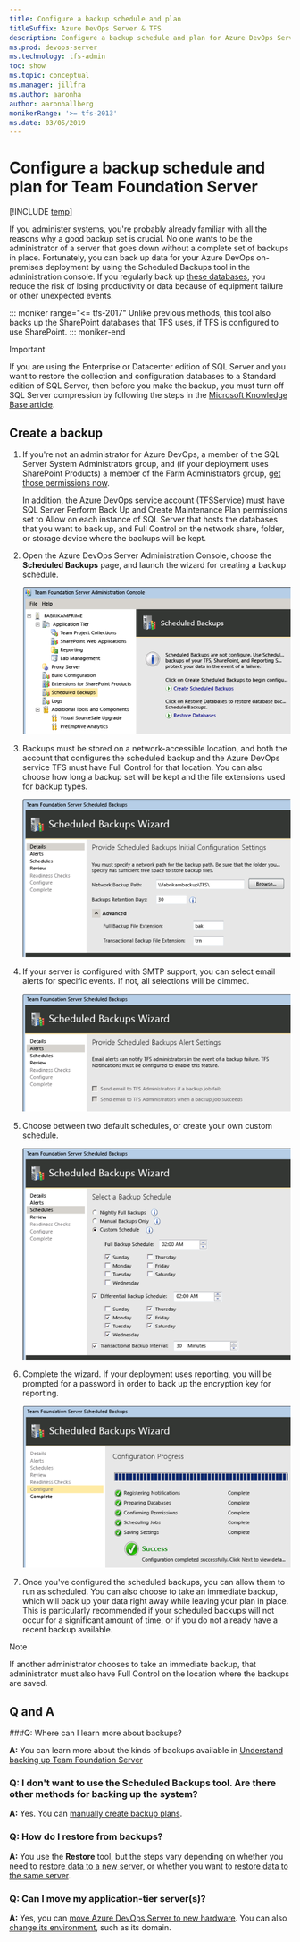 ```yaml
---
title: Configure a backup schedule and plan  
titleSuffix: Azure DevOps Server & TFS
description: Configure a backup schedule and plan for Azure DevOps Server or Team Foundation Server
ms.prod: devops-server
ms.technology: tfs-admin
toc: show
ms.topic: conceptual
ms.manager: jillfra
ms.author: aaronha
author: aaronhallberg
monikerRange: '>= tfs-2013'
ms.date: 03/05/2019
---
```


# Configure a backup schedule and plan for Team Foundation Server

[!INCLUDE [temp](../../_shared/version-tfs-all-versions.md)]

If you administer systems, you're probably already familiar with all the
reasons why a good backup set is crucial. No one wants to be the
administrator of a server that goes down without a complete set of
backups in place. Fortunately, you can back up data for your Azure DevOps on-premises deployment by using the
Scheduled Backups tool in the administration console. If you regularly
back up [these databases](backup-db-architecture.md), you reduce the risk of losing productivity or
data because of equipment failure or other unexpected events. 

::: moniker range="<= tfs-2017"
Unlike
previous methods, this tool also backs up the SharePoint databases that
TFS uses, if TFS is configured to use SharePoint.
::: moniker-end

> [!Important]
> If you are using the Enterprise or Datacenter edition of SQL Server and
> you want to restore the collection and configuration databases to a
> Standard edition of SQL Server, then before you make the backup, you
> must turn off SQL Server compression by following the steps in the
> [Microsoft Knowledge Base article](http://go.microsoft.com/fwlink/?LinkId=253758).


## Create a backup

1.  If you're not an administrator for Azure DevOps, a member of the SQL Server
    System Administrators group, and (if your deployment uses
    SharePoint Products) a member of the Farm Administrators group, [get those permissions now](../add-administrator.md).

    In addition, the Azure DevOps service account (TFSService) must have SQL
    Server Perform Back Up and Create Maintenance Plan permissions set
    to Allow on each instance of SQL Server that hosts the databases
    that you want to back up, and Full Control on the network share,
    folder, or storage device where the backups will be kept.

2.  Open the Azure DevOps Server Administration Console, choose the **Scheduled Backups** page, and launch the wizard for
    creating a backup schedule.

    ![The Schedule Backups node in the console](../_img/console-sched-backup.png)

3.  Backups must be stored on a network-accessible location, and both the account that configures the scheduled backup and the Azure DevOps service TFS must have Full Control for that location. You can
    also choose how long a backup set will be kept and the file
    extensions used for backup types.

    ![Specify the network path for the backups](../_img/sched-backup-wiz-network-paths.png)

4.  If your server is configured with SMTP support, you can select email
    alerts for specific events. If not, all selections will be dimmed.

    ![Alerts are only available if SMTP is configured](../_img/sched-backup-wiz-alerts.png)

5.  Choose between two default schedules, or create your own
    custom schedule.

    ![Choose a preconfigured or custom schedule](../_img/sched-backup-wiz-preconfig.png)

6.  Complete the wizard. If your deployment uses reporting, you will be
    prompted for a password in order to back up the encryption key
    for reporting.

    ![The wizard confirms success](../_img/sched-backup-wiz-confirm.png)

7.  Once you've configured the scheduled backups, you can allow them
    to run as scheduled. You can also choose to take an immediate
    backup, which will back up your data right away while leaving your
    plan in place. This is particularly recommended if your scheduled
    backups will not occur for a significant amount of time, or if you
    do not already have a recent backup available.

> [!Note]
> If another administrator chooses to take an immediate backup, that 
> administrator must also have Full Control on the location where the
> backups are saved.                                                 


## Q and A

###Q: Where can I learn more about backups?

**A:** You can learn more about the kinds of
backups available in [Understand backing up Team Foundation Server](backup-db-architecture.md)

### Q: I don't want to use the Scheduled Backups tool. Are there other methods for backing up the system?

**A:** Yes. You can [manually create backup plans](manually-backup-tfs.md).

### Q: How do I restore from backups?

**A:** You use the **Restore** tool, but the steps
vary depending on whether you need to [restore data to a new server](tut-single-svr-home.md), or whether
you want to [restore data to the same server](restore-data-same-location.md).

### Q: Can I move my application-tier server(s)? 

**A:** Yes, you can [move Azure DevOps Server to new hardware](../move-clone-hardware.md). You can
also [change its environment](../move-across-domains.md), such as
its domain.


